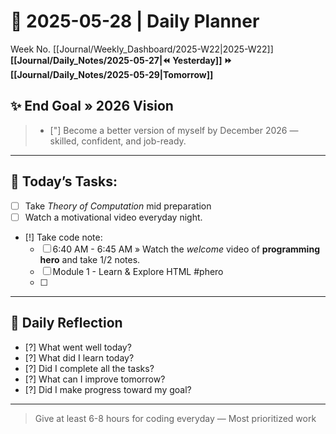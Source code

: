 # 🌼 **2025-05-28** | Daily Planner

Week No. [[Journal/Weekly_Dashboard/2025-W22|2025-W22]]
**[[Journal/Daily_Notes/2025-05-27|⏪ Yesterday]] ⏩ [[Journal/Daily_Notes/2025-05-29|Tomorrow]]**

## ✨ End Goal » 2026 Vision

> - ["] Become a better version of myself by December 2026 — skilled, confident, and job-ready.

---

## 🎯 **Today’s Tasks:**

- [ ] Take *Theory of Computation* mid preparation
- [ ] Watch a motivational video everyday night.
- [!] Take code note:
	- [ ] 6:40 AM - 6:45 AM  » Watch the *welcome* video of **programming hero** and take 1/2 notes.
	- [ ] Module 1 - Learn & Explore HTML #phero
	- [ ] 


---
## 🌸 Daily Reflection

- [?] What went well today?  
- [?] What did I learn today?  
- [?] Did I complete all the tasks?  
- [?] What can I improve tomorrow?  
- [?] Did I make progress toward my goal?  

---

> Give at least 6-8 hours for coding everyday — Most prioritized work